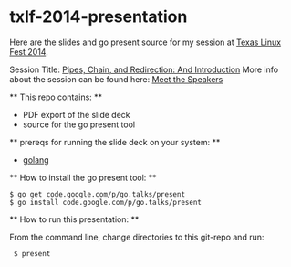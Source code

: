 txlf-2014-presentation
======================

Here are the slides and go present source for my session at [Texas Linux Fest 2014](http://2014.texaslinuxfest.org/).

Session Title: [Pipes, Chain, and Redirection: And Introduction](http://2014.texaslinuxfest.org/content/pipes-chains-and-redirection-introduction)
More info about the session can be found here: [Meet the Speakers](http://2014.texaslinuxfest.org/content/meet-speakers-nathan-toups-rikki-endsley-scott-sumner)

** This repo contains: **

- PDF export of the slide deck
- source for the go present tool

** prereqs for running the slide deck on your system: **

- [golang](http://golang.org/)

** How to install the go present tool: **

    $ go get code.google.com/p/go.talks/present
    $ go install code.google.com/p/go.talks/present

** How to run this presentation: **

From the command line, change directories to this git-repo and run:

     $ present


